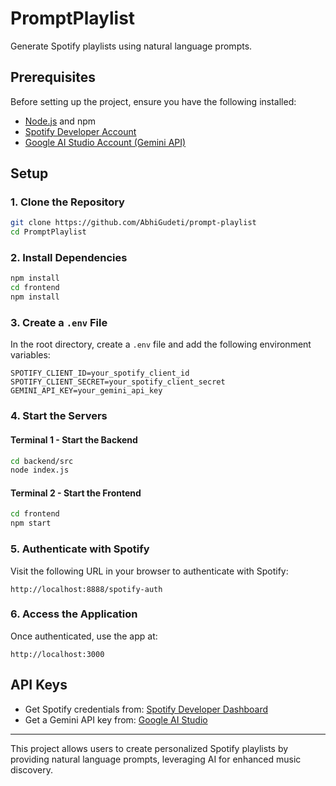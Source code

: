 # PromptPlaylist

Generate Spotify playlists using natural language prompts.

## Prerequisites

Before setting up the project, ensure you have the following installed:

- [Node.js](https://nodejs.org/) and npm
- [Spotify Developer Account](https://developer.spotify.com/dashboard)
- [Google AI Studio Account (Gemini API)](https://makersuite.google.com/app/apikey)

## Setup

### 1. Clone the Repository
```bash
git clone https://github.com/AbhiGudeti/prompt-playlist
cd PromptPlaylist
```

### 2. Install Dependencies
```bash
npm install
cd frontend
npm install
```

### 3. Create a `.env` File

In the root directory, create a `.env` file and add the following environment variables:
```plaintext
SPOTIFY_CLIENT_ID=your_spotify_client_id
SPOTIFY_CLIENT_SECRET=your_spotify_client_secret
GEMINI_API_KEY=your_gemini_api_key
```

### 4. Start the Servers

#### Terminal 1 - Start the Backend
```bash
cd backend/src
node index.js
```

#### Terminal 2 - Start the Frontend
```bash
cd frontend
npm start
```

### 5. Authenticate with Spotify

Visit the following URL in your browser to authenticate with Spotify:
```
http://localhost:8888/spotify-auth
```

### 6. Access the Application

Once authenticated, use the app at:
```
http://localhost:3000
```

## API Keys

- Get Spotify credentials from: [Spotify Developer Dashboard](https://developer.spotify.com/dashboard)
- Get a Gemini API key from: [Google AI Studio](https://makersuite.google.com/app/apikey)

---
This project allows users to create personalized Spotify playlists by providing natural language prompts, leveraging AI for enhanced music discovery.

